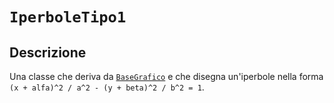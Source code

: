 # `IperboleTipo1`

## Descrizione

Una classe che deriva da [`BaseGrafico`](BaseGrafico.md) e che disegna un'iperbole nella forma
`(x + alfa)^2 / a^2 - (y + beta)^2 / b^2 = 1`.
